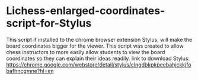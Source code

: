 # Lichess-enlarged-coordinates-script-for-Stylus
 This script if installed to the chrome browser extension Stylus, will make the board coordinates bigger for the viewer.
 This script was created to allow chess instructors to more easily allow students to view the board coordinates so they can explain their ideas readily. 
 link to download Stylus: https://chrome.google.com/webstore/detail/stylus/clngdbkpkpeebahjckkjfobafhncgmne?hl=en

